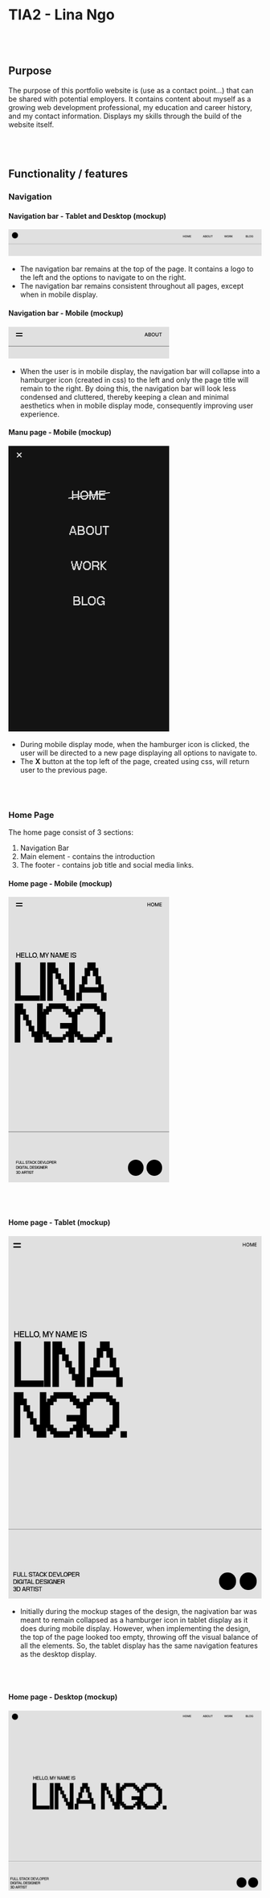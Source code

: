 # TIA2 - Lina Ngo  

<br></br>

## Purpose

The purpose of this portfolio website is (use as a contact point…) that can be shared with potential employers. It contains content about myself as a growing web development professional, my education and career history, and my contact information. Displays my skills through the build of the website itself.

<br></br>

## Functionality / features

### Navigation

#### Navigation bar - Tablet and Desktop (mockup)
![navigation bar](docs/navigation.png)

- The navigation bar remains at the top of the page. It contains a logo to the left and the options to navigate to on the right.  
- The navigation bar remains consistent throughout all pages, except when in mobile display.

#### Navigation bar - Mobile (mockup)
![navigation bar for mobile display](docs/navigation_mobile.png)

- When the user is in mobile display, the navigation bar will collapse into a hamburger icon (created in css) to the left and only the page title will remain to the right. By doing this, the navigation bar will look less condensed and cluttered, thereby keeping a clean and minimal aesthetics when in mobile display mode, consequently improving user experience. 


#### Manu page - Mobile (mockup)
![menu page for mobile display](docs/mobile_menu.png)

- During mobile display mode, when the hamburger icon is clicked, the user will be directed to a new page displaying all options to navigate to. 
- The **X** button at the top left of the page, created using css, will return user to the previous page.


<br></br>


### Home Page

The home page consist of 3 sections:

1. Navigation Bar
2. Main element - contains the introduction
3. The footer - contains job title and social media links. 

#### Home page - Mobile (mockup)

<img src="docs/home_mobile.png" alt="home page mobile display mockup">

<br></br>

#### Home page - Tablet (mockup)

<img src="docs/home_tablet.png" alt="home page tablet display mockup">

- Initially during the mockup stages of the design, the nagivation bar was meant to remain collapsed as a hamburger icon in tablet display as it does during mobile display. However, when implementing the design, the top of the page looked too empty, throwing off the visual balance of all the elements. So, the tablet display has the same navigation features as the desktop display.

<br></br>

#### Home page - Desktop (mockup)

<img src="docs/home_desktop.png" alt="home page desktop display mockup">